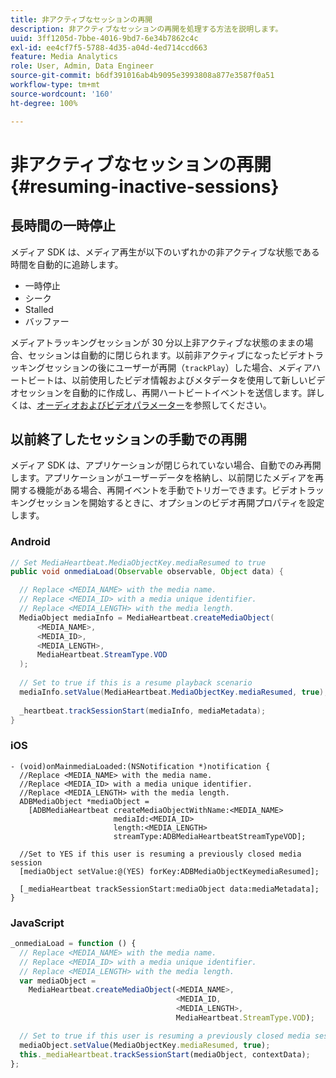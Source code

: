 ```yaml
---
title: 非アクティブなセッションの再開
description: 非アクティブなセッションの再開を処理する方法を説明します。
uuid: 3ff1205d-7bbe-4016-9bd7-6e34b7862c4c
exl-id: ee4cf7f5-5788-4d35-a04d-4ed714ccd663
feature: Media Analytics
role: User, Admin, Data Engineer
source-git-commit: b6df391016ab4b9095e3993808a877e3587f0a51
workflow-type: tm+mt
source-wordcount: '160'
ht-degree: 100%

---
```


# 非アクティブなセッションの再開{#resuming-inactive-sessions}

## 長時間の一時停止

メディア SDK は、メディア再生が以下のいずれかの非アクティブな状態である時間を自動的に追跡します。

* 一時停止
* シーク
* Stalled
* バッファー

メディアトラッキングセッションが 30 分以上非アクティブな状態のままの場合、セッションは自動的に閉じられます。以前非アクティブになったビデオトラッキングセッションの後にユーザーが再開（`trackPlay`）した場合、メディアハートビートは、以前使用したビデオ情報およびメタデータを使用して新しいビデオセッションを自動的に作成し、再開ハートビートイベントを送信します。詳しくは、[オーディオおよびビデオパラメーター](/help/metrics-and-metadata/audio-video-parameters.md)を参照してください。

## 以前終了したセッションの手動での再開

メディア SDK は、アプリケーションが閉じられていない場合、自動でのみ再開します。アプリケーションがユーザーデータを格納し、以前閉じたメディアを再開する機能がある場合、再開イベントを手動でトリガーできます。ビデオトラッキングセッションを開始するときに、オプションのビデオ再開プロパティを設定します。

### Android

```java
// Set MediaHeartbeat.MediaObjectKey.mediaResumed to true 
public void onmediaLoad(Observable observable, Object data) { 

  // Replace <MEDIA_NAME> with the media name. 
  // Replace <MEDIA_ID> with a media unique identifier. 
  // Replace <MEDIA_LENGTH> with the media length.  
  MediaObject mediaInfo = MediaHeartbeat.createMediaObject(  
      <MEDIA_NAME>,  
      <MEDIA_ID>,  
      <MEDIA_LENGTH>,  
      MediaHeartbeat.StreamType.VOD 
  ); 
   
  // Set to true if this is a resume playback scenario 
  mediaInfo.setValue(MediaHeartbeat.MediaObjectKey.mediaResumed, true);
   
  _heartbeat.trackSessionStart(mediaInfo, mediaMetadata); 
}
```

### iOS

```
- (void)onMainmediaLoaded:(NSNotification *)notification { 
  //Replace <MEDIA_NAME> with the media name. 
  //Replace <MEDIA_ID> with a media unique identifier. 
  //Replace <MEDIA_LENGTH> with the media length.     
  ADBMediaObject *mediaObject =  
    [ADBMediaHeartbeat createMediaObjectWithName:<MEDIA_NAME> 
                       mediaId:<MEDIA_ID> 
                       length:<MEDIA_LENGTH> 
                       streamType:ADBMediaHeartbeatStreamTypeVOD]; 

  //Set to YES if this user is resuming a previously closed media session 
  [mediaObject setValue:@(YES) forKey:ADBMediaObjectKeymediaResumed];

  [_mediaHeartbeat trackSessionStart:mediaObject data:mediaMetadata]; 
} 
```

### JavaScript

```js
_onmediaLoad = function () { 
  // Replace <MEDIA_NAME> with the media name. 
  // Replace <MEDIA_ID> with a media unique identifier. 
  // Replace <MEDIA_LENGTH> with the media length.  
  var mediaObject =  
    MediaHeartbeat.createMediaObject(<MEDIA_NAME>,  
                                     <MEDIA_ID,  
                                     <MEDIA_LENGTH>,  
                                     MediaHeartbeat.StreamType.VOD);

  // Set to true if this user is resuming a previously closed media session 
  mediaObject.setValue(MediaObjectKey.mediaResumed, true); 
  this._mediaHeartbeat.trackSessionStart(mediaObject, contextData); 
};
```
